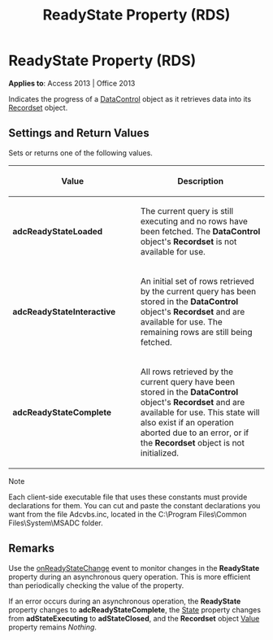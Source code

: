 ﻿---
title: ReadyState Property (RDS)
TOCTitle: ReadyState Property (RDS)
ms:assetid: e7b62205-a604-ef43-2f5d-9b51b46d2b5a
ms:mtpsurl: https://msdn.microsoft.com/en-us/library/JJ250175(v=office.15)
ms:contentKeyID: 48548412
ms.date: 09/18/2015
mtps_version: v=office.15
---

# ReadyState Property (RDS)


**Applies to**: Access 2013 | Office 2013

Indicates the progress of a [DataControl](datacontrol-object-rds.md) object as it retrieves data into its [Recordset](recordset-object-ado.md) object.

## Settings and Return Values

Sets or returns one of the following values.

<table>
<colgroup>
<col style="width: 50%" />
<col style="width: 50%" />
</colgroup>
<thead>
<tr class="header">
<th><p>Value</p></th>
<th><p>Description</p></th>
</tr>
</thead>
<tbody>
<tr class="odd">
<td><p><strong>adcReadyStateLoaded</strong></p></td>
<td><p>The current query is still executing and no rows have been fetched. The <strong>DataControl</strong> object's <strong>Recordset</strong> is not available for use.</p></td>
</tr>
<tr class="even">
<td><p><strong>adcReadyStateInteractive</strong></p></td>
<td><p>An initial set of rows retrieved by the current query has been stored in the <strong>DataControl</strong> object's <strong>Recordset</strong> and are available for use. The remaining rows are still being fetched.</p></td>
</tr>
<tr class="odd">
<td><p><strong>adcReadyStateComplete</strong></p></td>
<td><p>All rows retrieved by the current query have been stored in the <strong>DataControl</strong> object's <strong>Recordset</strong> and are available for use. This state will also exist if an operation aborted due to an error, or if the <strong>Recordset</strong> object is not initialized.</p></td>
</tr>
</tbody>
</table>



> [!NOTE]
> <P>Each client-side executable file that uses these constants must provide declarations for them. You can cut and paste the constant declarations you want from the file Adcvbs.inc, located in the C:\Program Files\Common Files\System\MSADC folder.</P>



## Remarks

Use the [onReadyStateChange](onreadystatechange-event-rds.md) event to monitor changes in the **ReadyState** property during an asynchronous query operation. This is more efficient than periodically checking the value of the property.

If an error occurs during an asynchronous operation, the **ReadyState** property changes to **adcReadyStateComplete**, the [State](state-property-ado.md) property changes from **adStateExecuting** to **adStateClosed**, and the **Recordset** object [Value](value-property-ado.md) property remains *Nothing*.

